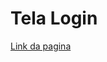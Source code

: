 # Tela Login
[Link da pagina](https://gabrielcordeirobarrosoteles.github.io/Tela_Login/telalogin.html)
